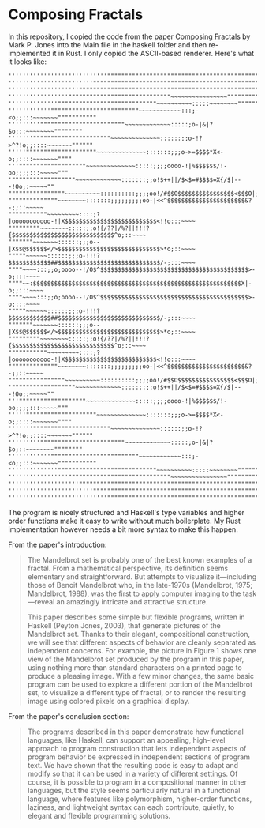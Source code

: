 # Composing Fractals

In this repository, I copied the code from the paper [Composing Fractals](http://web.cecs.pdx.edu/~mpj/pubs/composing-fractals.html)
by Mark P. Jones into the Main file in the haskell folder and then re-implemented it in Rust.
I only copied the ASCII-based renderer. Here's what it looks like:

```
''''''''''''''''''''''''''''""""""""""""""""""""""""""""""""""""""""""""'''''''
''''''''''''''''''''''''""""""""""""""""""""""""""""""""""""""""""""""""""""'''
''''''''''''''''''''""""""""""""""""""""""""""""""""""""""""""""""""""""""""""'
'''''''''''''''''"""""""""""""""""""""""""""""~~~~~~~~~~~~~~~~"""""""""""""""""
''''''''''''''""""""""""""""""""""""""""""~~~~~~~~~~:::::~~~~~~~~""""""""""""""
''''''''''''"""""""""""""""""""""""""~~~~~~~~~~~~:::;-<o;;:::~~~~~~~"""""""""""
'''''''''""""""""""""""""""""""""~~~~~~~~~~~~~:::::;o-|&|?$o;::~~~~~~~~""""""""
'''''''""""""""""""""""""""""~~~~~~~~~~~~~~::::::;;o-!?>^?!o;;::::~~~~~~~""""""
'''''""""""""""""""""""""~~~~~~~~~~~~~~:::::::;;;o->=$$$$*X<-o;;::::~~~~~~~""""
'''"""""""""""""""""""~~~~~~~~~~~~~~:::::;;;;oooo-!|%$$$$$$/!-oo;;;;:::~~~~~"""
'""""""""""""""""""~~~~~~~~~~~~~:::::::;;o!$++||/$<$=#$$$$=X{/$|---!Oo;:~~~~~""
""""""""""""""""~~~~~~~~~~::::::::::;;;;oo!/#$$O$$$$$$$$$$$$$$$$<$$$O|;::~~~~~"
""""""""""""""~~~~~~~~:::::::;;;;;;;;;oo-|<<^$$$$$$$$$$$$$$$$$$$$$$&?-;;::~~~~~
"""""""""""~~~~~~~~~::::;?|ooooooooooo-!|X$$$$$$$$$$$$$$$$$$$$$$$$$$<!!o:::~~~~
"""""""""~~~~~~~~:::::;;o!{/??|/%?||!!!?{$$$$$$$$$$$$$$$$$$$$$$$$$$$$$^o;::~~~~
"""""""~~~~~~~::::::;;;o--|X$$@$$$$$$</>$$$$$$$$$$$$$$$$$$$$$$$$$$$$$>*o;::~~~~
"""""~~~~~~::::::;;;o-!!!?$$$$$$$$$$$$##$$$$$$$$$$$$$$$$$$$$$$$$$$$$$/-;:::~~~~
""""~~~~:::;;o;oooo--!/O$^$$$$$$$$$$$$$$$$$$$$$$$$$$$$$$$$$$$$$$$$$$>-o;:::~~~~
""""~~:$$$$$$$$$$$$$$$$$$$$$$$$$$$$$$$$$$$$$$$$$$$$$$$$$$$$$$$$$$$X|-o;;:::~~~~
""""~~~~:::;;o;oooo--!/O$^$$$$$$$$$$$$$$$$$$$$$$$$$$$$$$$$$$$$$$$$$$>-o;:::~~~~
"""""~~~~~~::::::;;;o-!!!?$$$$$$$$$$$$##$$$$$$$$$$$$$$$$$$$$$$$$$$$$$/-;:::~~~~
"""""""~~~~~~~::::::;;;o--|X$$@$$$$$$</>$$$$$$$$$$$$$$$$$$$$$$$$$$$$$>*o;::~~~~
"""""""""~~~~~~~~:::::;;o!{/??|/%?||!!!?{$$$$$$$$$$$$$$$$$$$$$$$$$$$$$^o;::~~~~
"""""""""""~~~~~~~~~::::;?|ooooooooooo-!|X$$$$$$$$$$$$$$$$$$$$$$$$$$<!!o:::~~~~
""""""""""""""~~~~~~~~:::::::;;;;;;;;;oo-|<<^$$$$$$$$$$$$$$$$$$$$$$&?-;;::~~~~~
""""""""""""""""~~~~~~~~~~::::::::::;;;;oo!/#$$O$$$$$$$$$$$$$$$$<$$$O|;::~~~~~"
'""""""""""""""""""~~~~~~~~~~~~~:::::::;;o!$++||/$<$=#$$$$=X{/$|---!Oo;:~~~~~""
'''"""""""""""""""""""~~~~~~~~~~~~~~:::::;;;;oooo-!|%$$$$$$/!-oo;;;;:::~~~~~"""
'''''""""""""""""""""""""~~~~~~~~~~~~~~:::::::;;;o->=$$$$*X<-o;;::::~~~~~~~""""
'''''''""""""""""""""""""""""~~~~~~~~~~~~~~::::::;;o-!?>^?!o;;::::~~~~~~~""""""
'''''''''""""""""""""""""""""""""~~~~~~~~~~~~~:::::;o-|&|?$o;::~~~~~~~~""""""""
''''''''''''"""""""""""""""""""""""""~~~~~~~~~~~~:::;-<o;;:::~~~~~~~"""""""""""
''''''''''''''""""""""""""""""""""""""""""~~~~~~~~~~:::::~~~~~~~~""""""""""""""
'''''''''''''''''"""""""""""""""""""""""""""""~~~~~~~~~~~~~~~~"""""""""""""""""
''''''''''''''''''''""""""""""""""""""""""""""""""""""""""""""""""""""""""""""'
''''''''''''''''''''''''""""""""""""""""""""""""""""""""""""""""""""""""""""'''
''''''''''''''''''''''''''''""""""""""""""""""""""""""""""""""""""""""""'''''''
```

The program is nicely structured and Haskell's type variables and higher order functions make it easy to write without much boilerplate.
My Rust implementation however needs a bit more syntax to make this happen.

From the paper's introduction:

> The Mandelbrot set is probably one of the best known examples of a fractal. From
> a mathematical perspective, its definition seems elementary and straightforward.
> But attempts to visualize it—including those of Benoit Mandelbrot who, in the
> late-1970s (Mandelbrot, 1975; Mandelbrot, 1988), was the first to apply computer
> imaging to the task—reveal an amazingly intricate and attractive structure.
>
> This paper describes some simple but flexible programs, written in Haskell (Peyton
> Jones, 2003), that generate pictures of the Mandelbrot set. Thanks to their elegant,
> compositional construction, we will see that different aspects of behavior are cleanly
> separated as independent concerns. For example, the picture in Figure 1 shows one
> view of the Mandelbrot set produced by the program in this paper, using nothing
> more than standard characters on a printed page to produce a pleasing image. With
> a few minor changes, the same basic program can be used to explore a different
> portion of the Mandelbrot set, to visualize a different type of fractal, or to render
> the resulting image using colored pixels on a graphical display.

From the paper's conclusion section:

> The programs described in this paper demonstrate how functional languages, like
> Haskell, can support an appealing, high-level approach to program construction that
> lets independent aspects of program behavior be expressed in independent sections
> of program text. We have shown that the resulting code is easy to adapt and modify
> so that it can be used in a variety of different settings. Of course, it is possible
> to program in a compositional manner in other languages, but the style seems
> particularly natural in a functional language, where features like polymorphism,
> higher-order functions, laziness, and lightweight syntax can each contribute, quietly,
> to elegant and flexible programming solutions.
